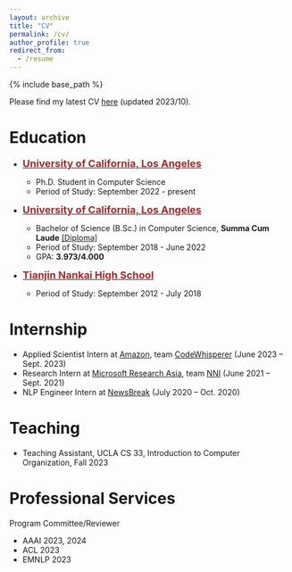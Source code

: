 ```yaml
---
layout: archive
title: "CV"
permalink: /cv/
author_profile: true
redirect_from:
  - /resume
---
```


{% include base_path %}

Please find my latest CV [here](/files/CV_diwu.pdf) (updated 2023/10). 

# Education
* <span style="color:black; font-size:15px"><b><a href="https://cs.ucla.edu" target="_blank"><font color="brown" size="4">University of California, Los Angeles</font></a></b></span><br/>
    - Ph.D. Student in Computer Science<br/>
    - Period of Study: September 2022 - present <br/>

* <span style="color:black; font-size:15px"><b><a href="https://cs.ucla.edu" target="_blank"><font color="brown" size="4">University of California, Los Angeles</font></a></b></span><br/>
    - Bachelor of Science (B.Sc.) in Computer Science, <b>Summa Cum Laude</b> <a href="../files/bs_diploma.pdf">[Diploma]</a> <br/>
    - Period of Study: September 2018 - June 2022 <br/>
    - GPA: <b>3.973/4.000</b> <br/>

* <span style="color:black; font-size:15px"><b><a href="http://www.nkzx.cn/" target="_blank"><font color="brown" size="4">Tianjin Nankai High School</font></a></b></span><br/>
    - Period of Study: September 2012 - July 2018 <br/>

# Internship
* Applied Scientist Intern at <a href="https://www.amazon.science/" target="_blank">Amazon</a>, team <a href="https://aws.amazon.com/codewhisperer/" target="_blank">CodeWhisperer</a> (June 2023 – Sept. 2023)
* Research Intern at <a href="https://www.microsoft.com/en-us/research/lab/microsoft-research-asia/" target="_blank">Microsoft Research Asia</a>, team <a href="https://github.com/microsoft/nni/" target="_blank">NNI</a> (June 2021 – Sept. 2021)
* NLP Engineer Intern at <a href="https://www.newsbreak.com/" target="_blank">NewsBreak</a> (July 2020 – Oct. 2020)

# Teaching
* Teaching Assistant, UCLA CS 33, Introduction to Computer Organization, Fall 2023

# Professional Services 
Program Committee/Reviewer
* AAAI 2023, 2024
* ACL 2023
* EMNLP 2023
